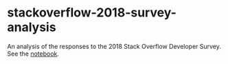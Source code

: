# stackoverflow-2018-survey-analysis
An analysis of the responses to the 2018 Stack Overflow Developer Survey. See the [notebook](notebook.md).
